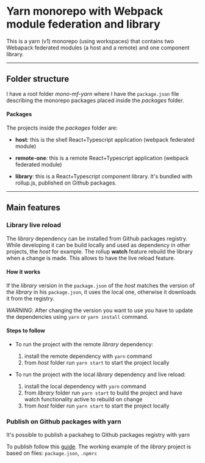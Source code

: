 # Yarn monorepo with Webpack module federation and library

This is a yarn (v1) monorepo (using workspaces) that contains two Webapack federated modules (a host and a remote) and one component library.

***

## Folder structure

I have a root folder *mono-mf-yarn* where I have the `package.json` file describing the monorepo packages placed inside the *packages* folder.

#### Packages

The projects inside the *packages* folder are:

- **host**: this is the shell React+Typescript application (webpack federated module)


- **remote-one**: this is a remote React+Typescript application (webpack federated module)


- **library**: this is a React+Typescript component library. It's bundled with rollup.js, published on Github packages.

***

## Main features

### Library live reload

The *library* dependency can be installed from Github packages registry.
While developing it can be build locally and used as dependency in other projects, the *host* for example. The rollup **watch** feature rebuild the library when a change is made. This allows to have the live reload feature.

#### How it works
If the *library* version in the `package.json` of the *host* matches the version of the *library* in his `package.json`, it uses the local one, otherwise it downloads it from the registry.
 
*WARNING*: After changing the version you want to use you have to update the dependencies using `yarn` or `yarn install` command.

#### Steps to follow

- To run the project with the remote *library* dependency:
  1. install the remote dependency with `yarn` command
  2. from *host* folder run `yarn start` to start the project locally


- To run the project with the local *library* dependency and live reload:
  1. install the local dependency with `yarn` command
  2. from *library* folder run `yarn start` to build the project and have watch functionality active to rebuild on change
  3. from *host* folder run `yarn start` to start the project locally

### Publish on Github packages with yarn

It's possible to publish a packaheg to Github packages registry with yarn

To publish follow this [guide](https://docs.github.com/en/packages/working-with-a-github-packages-registry/working-with-the-npm-registry#authenticating-to-github-packages).
The working example of the *library* project is based on files: `package.json`, `.npmrc`
